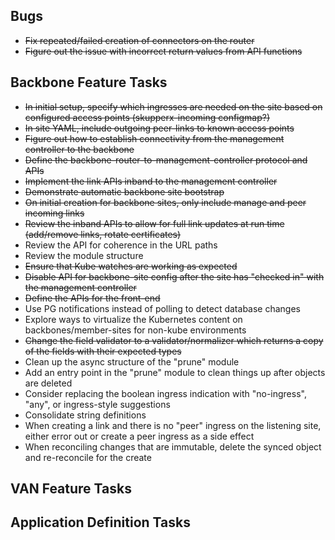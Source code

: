 ## Bugs
 - ~~Fix repeated/failed creation of connectors on the router~~
 - ~~Figure out the issue with incorrect return values from API functions~~

## Backbone Feature Tasks
 - ~~In initial setup, specify which ingresses are needed on the site based on configured access points (skupperx-incoming configmap?)~~
 - ~~In site YAML, include outgoing peer-links to known access points~~
 - ~~Figure out how to establish connectivity from the management controller to the backbone~~
 - ~~Define the backbone-router-to-management-controller protocol and APIs~~
 - ~~Implement the link APIs inband to the management controller~~
 - ~~Demonstrate automatic backbone site bootstrap~~
 - ~~On initial creation for backbone sites, only include manage and peer incoming links~~
 - ~~Review the inband APIs to allow for full link updates at run time (add/remove links, rotate certificates)~~
 - Review the API for coherence in the URL paths
 - Review the module structure
 - ~~Ensure that Kube watches are working as expected~~
 - ~~Disable API for backbone-site config after the site has "checked in" with the management controller~~
 - ~~Define the APIs for the front-end~~
 - Use PG notifications instead of polling to detect database changes
 - Explore ways to virtualize the Kubernetes content on backbones/member-sites for non-kube environments
 - ~~Change the field validator to a validator/normalizer which returns a copy of the fields with their expected types~~
 - Clean up the async structure of the "prune" module
 - Add an entry point in the "prune" module to clean things up after objects are deleted
 - Consider replacing the boolean ingress indication with "no-ingress", "any", or ingress-style suggestions
 - Consolidate string definitions
 - When creating a link and there is no "peer" ingress on the listening site, either error out or create a peer ingress as a side effect
 - When reconciling changes that are immutable, delete the synced object and re-reconcile for the create

## VAN Feature Tasks

## Application Definition Tasks
